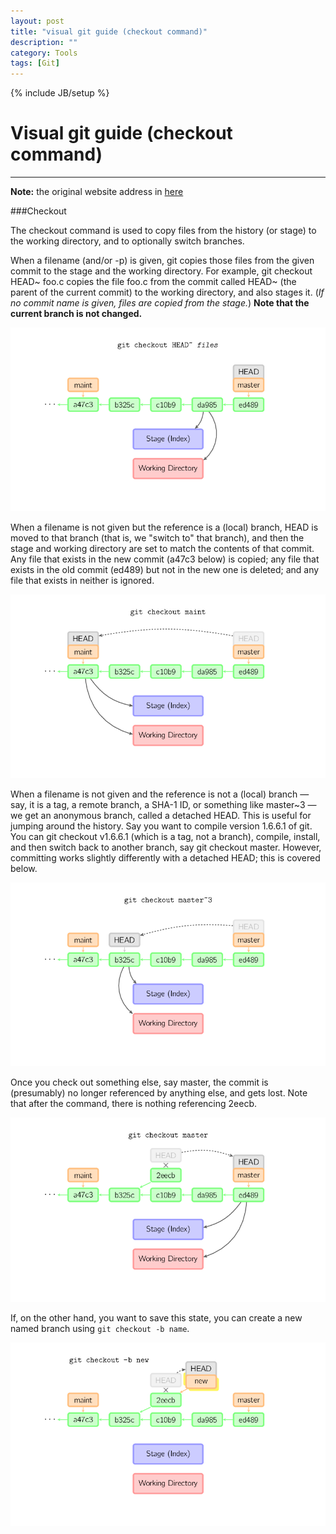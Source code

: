 ```yaml
---
layout: post
title: "visual git guide (checkout command)"
description: ""
category: Tools
tags: [Git]
---
```

{% include JB/setup %}
# Visual git guide (checkout command)
---

**Note:** the original website address in [here](http://marklodato.github.io/visual-git-guide/index-en.html?no-svg)

###Checkout


The checkout command is used to copy files from the history (or stage) to the working directory, and to optionally switch branches.   

When a filename (and/or -p) is given, git copies those files from the given commit to the stage and the working directory. For example, git checkout HEAD~ foo.c copies the file foo.c from the commit called HEAD~ (the parent of the current commit) to the working directory, and also stages it. (*If no commit name is given, files are copied from the stage.*) **Note that the current branch is not changed.**   

![checkout-files](/assets/images/checkout-files.png)

When a filename is not given but the reference is a (local) branch, HEAD is moved to that branch (that is, we "switch to" that branch), and then the stage and working directory are set to match the contents of that commit. Any file that exists in the new commit (a47c3 below) is copied; any file that exists in the old commit (ed489) but not in the new one is deleted; and any file that exists in neither is ignored.   

![checkout-branch](/assets/images/checkout-branch.png)

When a filename is not given and the reference is not a (local) branch — say, it is a tag, a remote branch, a SHA-1 ID, or something like master~3 — we get an anonymous branch, called a detached HEAD. This is useful for jumping around the history. Say you want to compile version 1.6.6.1 of git. You can git checkout v1.6.6.1 (which is a tag, not a branch), compile, install, and then switch back to another branch, say git checkout master. However, committing works slightly differently with a detached HEAD; this is covered below.   

![checkout-detached](/assets/images/checkout-detached.png)

Once you check out something else, say master, the commit is (presumably) no longer referenced by anything else, and gets lost. Note that after the command, there is nothing referencing 2eecb.       

![checkout-after-detached](/assets/images/checkout-after-detached.png)   

If, on the other hand, you want to save this state, you can create a new named branch using `git checkout -b name`.   

![checkout-b-detached](/assets/images/checkout-b-detached.png)